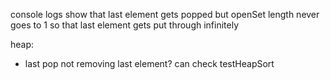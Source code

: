 console logs show that last element gets popped but openSet length never goes to 1
so that last element gets put through infinitely

heap:
- last pop not removing last element? can check testHeapSort 